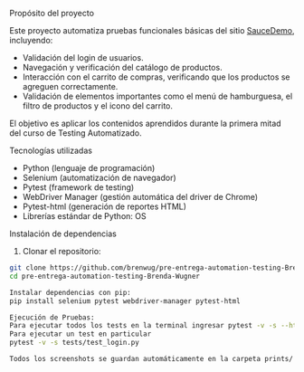 Propósito del proyecto

Este proyecto automatiza pruebas funcionales básicas del sitio [SauceDemo](https://www.saucedemo.com/), incluyendo:
- Validación del login de usuarios.
- Navegación y verificación del catálogo de productos.
- Interacción con el carrito de compras, verificando que los productos se agreguen correctamente.
- Validación de elementos importantes como el menú de hamburguesa, el filtro de productos y el icono del carrito.

El objetivo es aplicar los contenidos aprendidos durante la primera mitad del curso de Testing Automatizado.

Tecnologías utilizadas
- Python (lenguaje de programación)
- Selenium (automatización de navegador)
- Pytest (framework de testing)
- WebDriver Manager (gestión automática del driver de Chrome)
- Pytest-html (generación de reportes HTML)
- Librerías estándar de Python: OS

Instalación de dependencias
1. Clonar el repositorio:
```bash
git clone https://github.com/brenwug/pre-entrega-automation-testing-Brenda-Wugner.git
cd pre-entrega-automation-testing-Brenda-Wugner

Instalar dependencias con pip:
pip install selenium pytest webdriver-manager pytest-html

Ejecución de Pruebas:
Para ejecutar todos los tests en la terminal ingresar pytest -v -s --html=reports/reporte.html
Para ejecutar un test en particular
pytest -v -s tests/test_login.py

Todos los screenshots se guardan automáticamente en la carpeta prints/ para evidencia visual de las pruebas.
